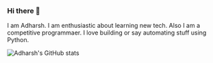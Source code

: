 ### Hi there 👋

I am Adharsh. I am enthusiastic about learning new tech. Also I am a competitive programmaer. I love building or say automating stuff using Python.

![Adharsh's GitHub stats](https://github-readme-stats.vercel.app/api?username=AdharshM&show_icons=true&theme=radical)


<!--
**AdharshM/AdharshM** is a ✨ _special_ ✨ repository because its `README.md` (this file) appears on your GitHub profile.

Here are some ideas to get you started:

- 🔭 I’m currently working on ...
- 🌱 I’m currently learning ...
- 👯 I’m looking to collaborate on ...
- 🤔 I’m looking for help with ...
- 💬 Ask me about ...
- 📫 How to reach me: ...
- 😄 Pronouns: ...
- ⚡ Fun fact: ...
-->
